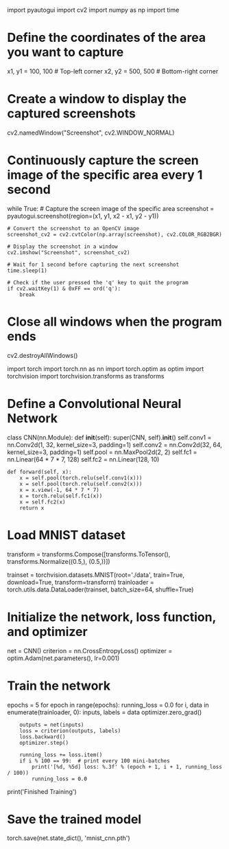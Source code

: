 import pyautogui
import cv2
import numpy as np
import time


# Define the coordinates of the area you want to capture
x1, y1 = 100, 100  # Top-left corner
x2, y2 = 500, 500  # Bottom-right corner

# Create a window to display the captured screenshots
cv2.namedWindow("Screenshot", cv2.WINDOW_NORMAL)

# Continuously capture the screen image of the specific area every 1 second
while True:
    # Capture the screen image of the specific area
    screenshot = pyautogui.screenshot(region=(x1, y1, x2 - x1, y2 - y1))
    
    # Convert the screenshot to an OpenCV image
    screenshot_cv2 = cv2.cvtColor(np.array(screenshot), cv2.COLOR_RGB2BGR)
    
    # Display the screenshot in a window
    cv2.imshow("Screenshot", screenshot_cv2)
    
    # Wait for 1 second before capturing the next screenshot
    time.sleep(1)
    
    # Check if the user pressed the 'q' key to quit the program
    if cv2.waitKey(1) & 0xFF == ord('q'):
        break

# Close all windows when the program ends
cv2.destroyAllWindows()



import torch
import torch.nn as nn
import torch.optim as optim
import torchvision
import torchvision.transforms as transforms

# Define a Convolutional Neural Network
class CNN(nn.Module):
    def __init__(self):
        super(CNN, self).__init__()
        self.conv1 = nn.Conv2d(1, 32, kernel_size=3, padding=1)
        self.conv2 = nn.Conv2d(32, 64, kernel_size=3, padding=1)
        self.pool = nn.MaxPool2d(2, 2)
        self.fc1 = nn.Linear(64 * 7 * 7, 128)
        self.fc2 = nn.Linear(128, 10)

    def forward(self, x):
        x = self.pool(torch.relu(self.conv1(x)))
        x = self.pool(torch.relu(self.conv2(x)))
        x = x.view(-1, 64 * 7 * 7)
        x = torch.relu(self.fc1(x))
        x = self.fc2(x)
        return x

# Load MNIST dataset
transform = transforms.Compose([transforms.ToTensor(), transforms.Normalize((0.5,), (0.5,))])

trainset = torchvision.datasets.MNIST(root='./data', train=True, download=True, transform=transform)
trainloader = torch.utils.data.DataLoader(trainset, batch_size=64, shuffle=True)

# Initialize the network, loss function, and optimizer
net = CNN()
criterion = nn.CrossEntropyLoss()
optimizer = optim.Adam(net.parameters(), lr=0.001)

# Train the network
epochs = 5
for epoch in range(epochs):
    running_loss = 0.0
    for i, data in enumerate(trainloader, 0):
        inputs, labels = data
        optimizer.zero_grad()

        outputs = net(inputs)
        loss = criterion(outputs, labels)
        loss.backward()
        optimizer.step()

        running_loss += loss.item()
        if i % 100 == 99:  # print every 100 mini-batches
            print('[%d, %5d] loss: %.3f' % (epoch + 1, i + 1, running_loss / 100))
            running_loss = 0.0

print('Finished Training')

# Save the trained model
torch.save(net.state_dict(), 'mnist_cnn.pth')

